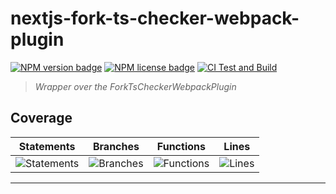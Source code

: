 # nextjs-fork-ts-checker-webpack-plugin

[![NPM version badge](https://img.shields.io/npm/v/nextjs-fork-ts-checker-webpack-plugin.svg)](https://www.npmjs.com/package/nextjs-fork-ts-checker-webpack-plugin)
[![NPM license badge](https://img.shields.io/npm/l/nextjs-fork-ts-checker-webpack-plugin.svg)](https://www.npmjs.com/package/nextjs-fork-ts-checker-webpack-plugin)
[![CI Test and Build](https://github.com/WezomCompany/nextjs-fork-ts-checker-webpack-plugin/actions/workflows/ci.yml/badge.svg)](https://github.com/WezomCompany/nextjs-fork-ts-checker-webpack-plugin/actions/workflows/ci.yml)

> _Wrapper over the ForkTsCheckerWebpackPlugin_

## Coverage

| Statements                  | Branches                | Functions                 | Lines             |
| --------------------------- | ----------------------- | ------------------------- | ----------------- |
| ![Statements](#statements#) | ![Branches](#branches#) | ![Functions](#functions#) | ![Lines](#lines#) |

---
